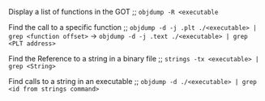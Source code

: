 Display a list of functions in the GOT ;; `objdump -R <executable`
<!--SR:!2024-09-30,63,310-->

Find the call to a specific function ;; `objdump -d -j .plt ./<executable> | grep <function offset>` -> `objdump -d -j .text ./<executable> | grep <PLT address>`
<!--SR:!2024-11-03,84,310-->

Find the Reference to a string in a binary file ;; `strings -tx <executable> | grep <String>`
<!--SR:!2024-09-29,62,310-->

Find calls to a string in an executable ;; `objdump -d ./<executable> | grep <id from strings command>`
<!--SR:!2024-09-24,59,310-->
